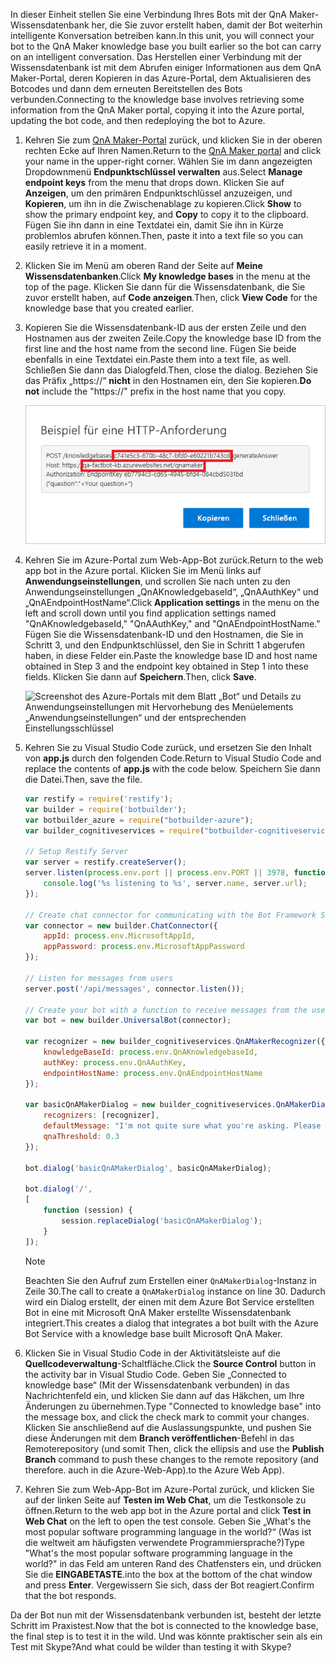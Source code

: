<span data-ttu-id="8b2e7-101">In dieser Einheit stellen Sie eine Verbindung Ihres Bots mit der QnA Maker-Wissensdatenbank her, die Sie zuvor erstellt haben, damit der Bot weiterhin intelligente Konversation betreiben kann.</span><span class="sxs-lookup"><span data-stu-id="8b2e7-101">In this unit, you will connect your bot to the QnA Maker knowledge base you built earlier so the bot can carry on an intelligent conversation.</span></span> <span data-ttu-id="8b2e7-102">Das Herstellen einer Verbindung mit der Wissensdatenbank ist mit dem Abrufen einiger Informationen aus dem QnA Maker-Portal, deren Kopieren in das Azure-Portal, dem Aktualisieren des Botcodes und dann dem erneuten Bereitstellen des Bots verbunden.</span><span class="sxs-lookup"><span data-stu-id="8b2e7-102">Connecting to the knowledge base involves retrieving some information from the QnA Maker portal, copying it into the Azure portal, updating the bot code, and then redeploying the bot to Azure.</span></span>

1. <span data-ttu-id="8b2e7-103">Kehren Sie zum [QnA Maker-Portal](https://www.qnamaker.ai/) zurück, und klicken Sie in der oberen rechten Ecke auf Ihren Namen.</span><span class="sxs-lookup"><span data-stu-id="8b2e7-103">Return to the [QnA Maker portal](https://www.qnamaker.ai/) and click your name in the upper-right corner.</span></span> <span data-ttu-id="8b2e7-104">Wählen Sie im dann angezeigten Dropdownmenü **Endpunktschlüssel verwalten** aus.</span><span class="sxs-lookup"><span data-stu-id="8b2e7-104">Select **Manage endpoint keys** from the menu that drops down.</span></span> <span data-ttu-id="8b2e7-105">Klicken Sie auf **Anzeigen**, um den primären Endpunktschlüssel anzuzeigen, und **Kopieren**, um ihn in die Zwischenablage zu kopieren.</span><span class="sxs-lookup"><span data-stu-id="8b2e7-105">Click **Show** to show the primary endpoint key, and **Copy** to copy it to the clipboard.</span></span> <span data-ttu-id="8b2e7-106">Fügen Sie ihn dann in eine Textdatei ein, damit Sie ihn in Kürze problemlos abrufen können.</span><span class="sxs-lookup"><span data-stu-id="8b2e7-106">Then, paste it into a text file so you can easily retrieve it in a moment.</span></span>

1. <span data-ttu-id="8b2e7-107">Klicken Sie im Menü am oberen Rand der Seite auf **Meine Wissensdatenbanken**.</span><span class="sxs-lookup"><span data-stu-id="8b2e7-107">Click **My knowledge bases** in the menu at the top of the page.</span></span> <span data-ttu-id="8b2e7-108">Klicken Sie dann für die Wissensdatenbank, die Sie zuvor erstellt haben, auf **Code anzeigen**.</span><span class="sxs-lookup"><span data-stu-id="8b2e7-108">Then, click **View Code** for the knowledge base that you created earlier.</span></span>

1. <span data-ttu-id="8b2e7-109">Kopieren Sie die Wissensdatenbank-ID aus der ersten Zeile und den Hostnamen aus der zweiten Zeile.</span><span class="sxs-lookup"><span data-stu-id="8b2e7-109">Copy the knowledge base ID from the first line and the host name from the second line.</span></span> <span data-ttu-id="8b2e7-110">Fügen Sie beide ebenfalls in eine Textdatei ein.</span><span class="sxs-lookup"><span data-stu-id="8b2e7-110">Paste them into a text file, as well.</span></span> <span data-ttu-id="8b2e7-111">Schließen Sie dann das Dialogfeld.</span><span class="sxs-lookup"><span data-stu-id="8b2e7-111">Then, close the dialog.</span></span> <span data-ttu-id="8b2e7-112">Beziehen Sie das Präfix „https://“ **nicht** in den Hostnamen ein, den Sie kopieren.</span><span class="sxs-lookup"><span data-stu-id="8b2e7-112">**Do not** include the "https://" prefix in the host name that you copy.</span></span>

    ![Screenshot des QnA Maker-Portals mit der HTTP-Beispielanforderung mit Hervorhebung der Wissensdatenbank-ID des Endpunkts und des Hostnamens.](../media/6-copy-endpoint-info.png)

1. <span data-ttu-id="8b2e7-114">Kehren Sie im Azure-Portal zum Web-App-Bot zurück.</span><span class="sxs-lookup"><span data-stu-id="8b2e7-114">Return to the web app bot in the Azure portal.</span></span> <span data-ttu-id="8b2e7-115">Klicken Sie im Menü links auf **Anwendungseinstellungen**, und scrollen Sie nach unten zu den Anwendungseinstellungen „QnAKnowledgebaseId“, „QnAAuthKey“ und „QnAEndpointHostName“.</span><span class="sxs-lookup"><span data-stu-id="8b2e7-115">Click **Application settings** in the menu on the left and scroll down until you find application settings named "QnAKnowledgebaseId," "QnAAuthKey," and "QnAEndpointHostName."</span></span> <span data-ttu-id="8b2e7-116">Fügen Sie die Wissensdatenbank-ID und den Hostnamen, die Sie in Schritt 3, und den Endpunktschlüssel, den Sie in Schritt 1 abgerufen haben, in diese Felder ein.</span><span class="sxs-lookup"><span data-stu-id="8b2e7-116">Paste the knowledge base ID and host name obtained in Step 3 and the endpoint key obtained in Step 1 into these fields.</span></span> <span data-ttu-id="8b2e7-117">Klicken Sie dann auf **Speichern**.</span><span class="sxs-lookup"><span data-stu-id="8b2e7-117">Then, click **Save**.</span></span>

    ![Screenshot des Azure-Portals mit dem Blatt „Bot“ und Details zu Anwendungseinstellungen mit Hervorhebung des Menüelements „Anwendungseinstellungen“ und der entsprechenden Einstellungsschlüssel](../media/6-enter-app-settings.png)

1. <span data-ttu-id="8b2e7-119">Kehren Sie zu Visual Studio Code zurück, und ersetzen Sie den Inhalt von **app.js** durch den folgenden Code.</span><span class="sxs-lookup"><span data-stu-id="8b2e7-119">Return to Visual Studio Code and replace the contents of **app.js** with the code below.</span></span> <span data-ttu-id="8b2e7-120">Speichern Sie dann die Datei.</span><span class="sxs-lookup"><span data-stu-id="8b2e7-120">Then, save the file.</span></span>

    ```JavaScript
    var restify = require('restify');
    var builder = require('botbuilder');
    var botbuilder_azure = require("botbuilder-azure");
    var builder_cognitiveservices = require("botbuilder-cognitiveservices");

    // Setup Restify Server
    var server = restify.createServer();
    server.listen(process.env.port || process.env.PORT || 3978, function () {
        console.log('%s listening to %s', server.name, server.url);
    });

    // Create chat connector for communicating with the Bot Framework Service
    var connector = new builder.ChatConnector({
        appId: process.env.MicrosoftAppId,
        appPassword: process.env.MicrosoftAppPassword
    });

    // Listen for messages from users
    server.post('/api/messages', connector.listen());

    // Create your bot with a function to receive messages from the user
    var bot = new builder.UniversalBot(connector);

    var recognizer = new builder_cognitiveservices.QnAMakerRecognizer({
        knowledgeBaseId: process.env.QnAKnowledgebaseId,
        authKey: process.env.QnAAuthKey,
        endpointHostName: process.env.QnAEndpointHostName
    });

    var basicQnAMakerDialog = new builder_cognitiveservices.QnAMakerDialog({
        recognizers: [recognizer],
        defaultMessage: "I'm not quite sure what you're asking. Please ask your question again.",
        qnaThreshold: 0.3
    });

    bot.dialog('basicQnAMakerDialog', basicQnAMakerDialog);

    bot.dialog('/',
    [
        function (session) {
            session.replaceDialog('basicQnAMakerDialog');
        }
    ]);
    ```

    > [!Note]
    > <span data-ttu-id="8b2e7-121">Beachten Sie den Aufruf zum Erstellen einer `QnAMakerDialog`-Instanz in Zeile 30.</span><span class="sxs-lookup"><span data-stu-id="8b2e7-121">The call to create a `QnAMakerDialog` instance on line 30.</span></span> <span data-ttu-id="8b2e7-122">Dadurch wird ein Dialog erstellt, der einen mit dem Azure Bot Service erstellten Bot in eine mit Microsoft QnA Maker erstellte Wissensdatenbank integriert.</span><span class="sxs-lookup"><span data-stu-id="8b2e7-122">This creates a dialog that integrates a bot built with the Azure Bot Service with a knowledge base built Microsoft QnA Maker.</span></span>

1. <span data-ttu-id="8b2e7-123">Klicken Sie in Visual Studio Code in der Aktivitätsleiste auf die **Quellcodeverwaltung**-Schaltfläche.</span><span class="sxs-lookup"><span data-stu-id="8b2e7-123">Click the **Source Control** button in the activity bar in Visual Studio Code.</span></span> <span data-ttu-id="8b2e7-124">Geben Sie „Connected to knowledge base“ (Mit der Wissensdatenbank verbunden) in das Nachrichtenfeld ein, und klicken Sie dann auf das Häkchen, um Ihre Änderungen zu übernehmen.</span><span class="sxs-lookup"><span data-stu-id="8b2e7-124">Type "Connected to knowledge base" into the message box, and click the check mark to commit your changes.</span></span> <span data-ttu-id="8b2e7-125">Klicken Sie anschließend auf die Auslassungspunkte, und pushen Sie diese Änderungen mit dem **Branch veröffentlichen**-Befehl in das Remoterepository (und somit </span><span class="sxs-lookup"><span data-stu-id="8b2e7-125">Then, click the ellipsis and use the **Publish Branch** command to push these changes to the remote repository (and therefore.</span></span> <span data-ttu-id="8b2e7-126">auch in die Azure-Web-App).</span><span class="sxs-lookup"><span data-stu-id="8b2e7-126">to the Azure Web App).</span></span>

1. <span data-ttu-id="8b2e7-127">Kehren Sie zum Web-App-Bot im Azure-Portal zurück, und klicken Sie auf der linken Seite auf **Testen im Web Chat**, um die Testkonsole zu öffnen.</span><span class="sxs-lookup"><span data-stu-id="8b2e7-127">Return to the web app bot in the Azure portal and click **Test in Web Chat** on the left to open the test console.</span></span> <span data-ttu-id="8b2e7-128">Geben Sie „What's the most popular software programming language in the world?“ (Was ist die weltweit am häufigsten verwendete Programmiersprache?)</span><span class="sxs-lookup"><span data-stu-id="8b2e7-128">Type "What's the most popular software programming language in the world?"</span></span> <span data-ttu-id="8b2e7-129">in das Feld am unteren Rand des Chatfensters ein, und drücken Sie die **EINGABETASTE**.</span><span class="sxs-lookup"><span data-stu-id="8b2e7-129">into the box at the bottom of the chat window and press **Enter**.</span></span> <span data-ttu-id="8b2e7-130">Vergewissern Sie sich, dass der Bot reagiert.</span><span class="sxs-lookup"><span data-stu-id="8b2e7-130">Confirm that the bot responds.</span></span>

<span data-ttu-id="8b2e7-131">Da der Bot nun mit der Wissensdatenbank verbunden ist, besteht der letzte Schritt im Praxistest.</span><span class="sxs-lookup"><span data-stu-id="8b2e7-131">Now that the bot is connected to the knowledge base, the final step is to test it in the wild.</span></span> <span data-ttu-id="8b2e7-132">Und was könnte praktischer sein als ein Test mit Skype?</span><span class="sxs-lookup"><span data-stu-id="8b2e7-132">And what could be wilder than testing it with Skype?</span></span>
